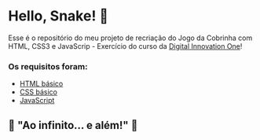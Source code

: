# Hello, Snake! :snake:

Esse é o repositório do meu projeto de recriação do Jogo da Cobrinha com HTML, CSS3 e JavaScrip - Exercício do curso da [Digital Innovation One](https://web.digitalinnovation.one/)!

### Os requisitos foram:

* [HTML básico](https://www.w3schools.com/html/)
* [CSS básico](https://developer.mozilla.org/pt-BR/docs/Web/CSS)
* [JavaScript](https://developer.mozilla.org/pt-BR/docs/Web/JavaScript)

## 🚀 "Ao infinito... e além!" 🚀

